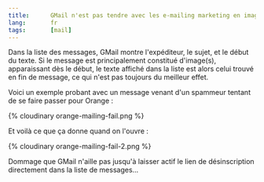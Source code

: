 ```yaml
---
title:      GMail n'est pas tendre avec les e-mailing marketing en images
lang:       fr
tags:       [mail]
---
```


Dans la liste des messages, GMail montre l'expéditeur, le sujet, et le début du texte. Si le message est principalement constitué d'image(s), apparaissant dès le début, le texte affiché dans la liste est alors celui trouvé en fin de message, ce qui n'est pas toujours du meilleur effet.

Voici un exemple probant avec un message venant d'un spammeur tentant de se faire passer pour Orange :

{% cloudinary orange-mailing-fail.png %}

Et voilà ce que ça donne quand on l'ouvre :

{% cloudinary orange-mailing-fail-2.png %}

Dommage que GMail n'aille pas jusqu'à laisser actif le lien de désinscription directement dans la liste de messages…
